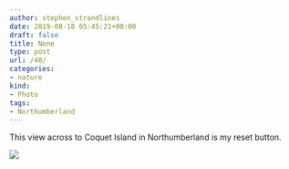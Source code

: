 ```yaml
---
author: stephen_strandlines
date: 2019-08-18 05:45:21+00:00
draft: false
title: None
type: post
url: /40/
categories:
- nature
kind:
- Photo
tags:
- Northumberland
---
```





This view across to Coquet Island in Northumberland is my reset button.





![](https://strandlines.blog/wp-content/uploads/2019/10/f849d6e328.jpg)


